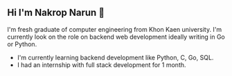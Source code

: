 ## Hi I'm Nakrop Narun 👋
I'm fresh graduate of computer engineering from Khon Kaen university. I'm currently look on the role on backend web development ideally writing in Go or Python.

  * I'm currently learning backend development like Python, C, Go, SQL.
  * I had an internship with full stack development for 1 month.
<!--
**Nakrop2002/Nakrop2002** is a ✨ _special_ ✨ repository because its `README.md` (this file) appears on your GitHub profile.

Here are some ideas to get you started:

- 🔭 I’m currently working on ...
- 🌱 I’m currently learning ...
- 👯 I’m looking to collaborate on ...
- 🤔 I’m looking for help with ...
- 💬 Ask me about ...
- 📫 How to reach me: ...
- 😄 Pronouns: ...
- ⚡ Fun fact: ...
-->
